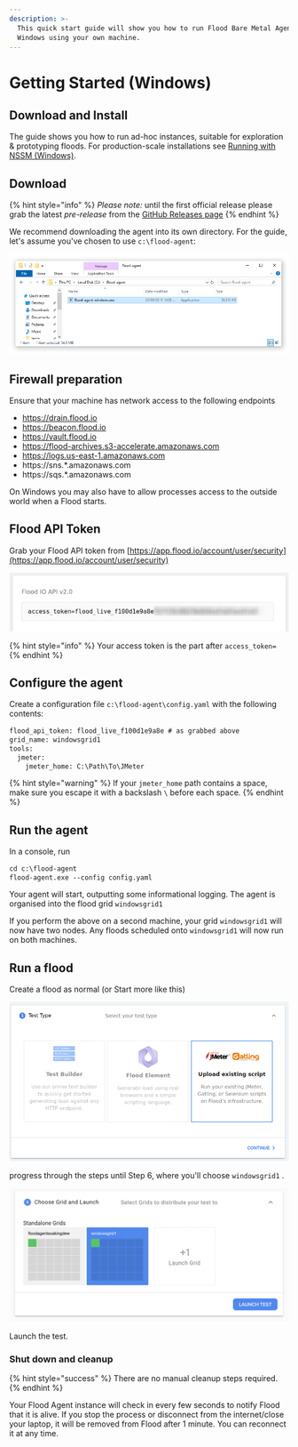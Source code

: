 ```yaml
---
description: >-
  This quick start guide will show you how to run Flood Bare Metal Agent on
  Windows using your own machine.
---
```


# Getting Started \(Windows\)

## Download and Install

The guide shows you how to run ad-hoc instances, suitable for exploration & prototyping floods. For production-scale installations see [Running with NSSM \(Windows\)](deployment/running-with-nssm-windows.md).

## Download

{% hint style="info" %}
_Please note:_ until the first official release please grab the latest _pre-release_ from the [GitHub Releases page](https://github.com/flood-io/flood-agent/releases/)
{% endhint %}

We recommend downloading the agent into its own directory. For the guide, let's assume you've chosen to use `c:\flood-agent`:

![](.gitbook/assets/flood-agent-windows-install%20%281%29.png)

## Firewall preparation

Ensure that your machine has network access to the following endpoints 

* https://drain.flood.io
* https://beacon.flood.io
* https://vault.flood.io
* https://flood-archives.s3-accelerate.amazonaws.com
* https://logs.us-east-1.amazonaws.com
* https://sns.\*.amazonaws.com
* https://sqs.\*.amazonaws.com

On Windows you may also have to allow processes access to the outside world when a Flood starts.

## Flood API Token

Grab your Flood API token from [https://app.flood.io/account/user/security](https://app.flood.io/account/user/security)

![Flood Security Settings Page](.gitbook/assets/flood-access-token.png)

{% hint style="info" %}
Your access token is the part after `access_token=`
{% endhint %}

## Configure the agent

Create a configuration file `c:\flood-agent\config.yaml` with the following contents:

```
flood_api_token: flood_live_f100d1e9a8e # as grabbed above
grid_name: windowsgrid1
tools:
  jmeter:
    jmeter_home: C:\Path\To\JMeter
```

{% hint style="warning" %}
If your `jmeter_home` path contains a space, make sure you escape it with a backslash `\` before each space.
{% endhint %}

## Run the agent

In a console, run

```
cd c:\flood-agent
flood-agent.exe --config config.yaml
```

Your agent will start, outputting some informational logging. The agent is organised into the flood grid `windowsgrid1`

If you perform the above on a second machine, your grid `windowsgrid1` will now have two nodes. Any floods scheduled onto `windowsgrid1` will now run on both machines.

## Run a flood

Create a flood as normal \(or Start more like this\)

![](.gitbook/assets/test-step-1.png)

progress through the steps until Step 6, where you'll choose `windowsgrid1` .

![](.gitbook/assets/image.png)

Launch the test.

### Shut down and cleanup

{% hint style="success" %}
There are no manual cleanup steps required.
{% endhint %}

Your Flood Agent instance will check in every few seconds to notify Flood that it is alive. If you stop the process or disconnect from the internet/close your laptop, it will be removed from Flood after 1 minute. You can reconnect it at any time.

